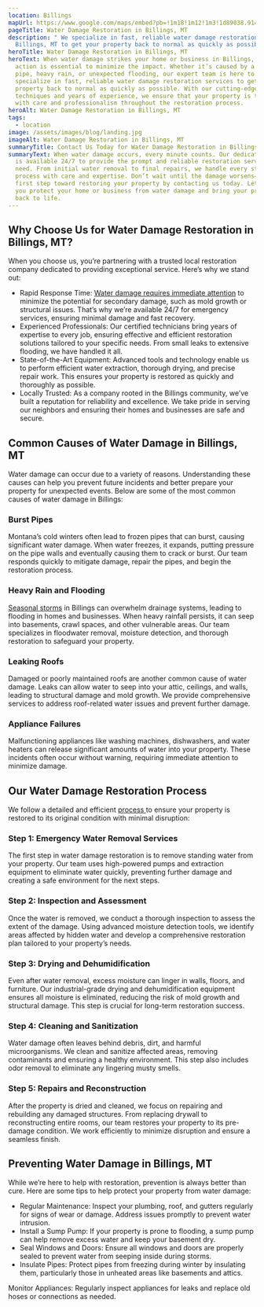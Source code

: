 ```yaml
---
location: Billings
mapUrl: https://www.google.com/maps/embed?pb=!1m18!1m12!1m3!1d89038.91423581551!2d-108.6462567375616!3d45.78188971117184!2m3!1f0!2f0!3f0!3m2!1i1024!2i768!4f13.1!3m3!1m2!1s0x53486f8888fa9d97%3A0x373556d4f179b550!2sBillings%2C%20MT%2C%20USA!5e0!3m2!1sen!2sca!4v1734007592954!5m2!1sen!2sca
pageTitle: Water Damage Restoration in Billings, MT
description: " We specialize in fast, reliable water damage restoration services
  Billings, MT to get your property back to normal as quickly as possible"
heroTitle: Water Damage Restoration in Billings, MT
heroText: When water damage strikes your home or business in Billings, MT, quick
  action is essential to minimize the impact. Whether it’s caused by a burst
  pipe, heavy rain, or unexpected flooding, our expert team is here to help. We
  specialize in fast, reliable water damage restoration services to get your
  property back to normal as quickly as possible. With our cutting-edge
  techniques and years of experience, we ensure that your property is treated
  with care and professionalism throughout the restoration process.
heroAlt: Water Damage Restoration in Billings, MT
tags:
  - location
image: /assets/images/blog/landing.jpg
imageAlt: Water Damage Restoration in Billings, MT
summaryTitle: Contact Us Today for Water Damage Restoration in Billings, MT
summaryText: When water damage occurs, every minute counts. Our dedicated team
  is available 24/7 to provide the prompt and reliable restoration services you
  need. From initial water removal to final repairs, we handle every step of the
  process with care and expertise. Don’t wait until the damage worsens—take the
  first step toward restoring your property by contacting us today. Let us help
  you protect your home or business from water damage and bring your property
  back to life.
---
```

## Why Choose Us for Water Damage Restoration in Billings, MT?

When you choose us, you’re partnering with a trusted local restoration company dedicated to providing exceptional service. Here’s why we stand out:

* Rapid Response Time: [Water damage requires immediate attention](/blog/top-5-reasons-to-act-quickly-on-water-damage-in-montana-homes/) to minimize the potential for secondary damage, such as mold growth or structural issues. That’s why we’re available 24/7 for emergency services, ensuring minimal damage and fast recovery.
* Experienced Professionals: Our certified technicians bring years of expertise to every job, ensuring effective and efficient restoration solutions tailored to your specific needs. From small leaks to extensive flooding, we have handled it all.
* State-of-the-Art Equipment: Advanced tools and technology enable us to perform efficient water extraction, thorough drying, and precise repair work. This ensures your property is restored as quickly and thoroughly as possible.
* Locally Trusted: As a company rooted in the Billings community, we’ve built a reputation for reliability and excellence. We take pride in serving our neighbors and ensuring their homes and businesses are safe and secure.

## Common Causes of Water Damage in Billings, MT

Water damage can occur due to a variety of reasons. Understanding these causes can help you prevent future incidents and better prepare your property for unexpected events. Below are some of the most common causes of water damage in Billings:

### Burst Pipes

Montana’s cold winters often lead to frozen pipes that can burst, causing significant water damage. When water freezes, it expands, putting pressure on the pipe walls and eventually causing them to crack or burst. Our team responds quickly to mitigate damage, repair the pipes, and begin the restoration process.

### Heavy Rain and Flooding

[Seasonal storms](/blog/how-montana's-climate-affects-water-damage/) in Billings can overwhelm drainage systems, leading to flooding in homes and businesses. When heavy rainfall persists, it can seep into basements, crawl spaces, and other vulnerable areas. Our team specializes in floodwater removal, moisture detection, and thorough restoration to safeguard your property.

### Leaking Roofs

Damaged or poorly maintained roofs are another common cause of water damage. Leaks can allow water to seep into your attic, ceilings, and walls, leading to structural damage and mold growth. We provide comprehensive services to address roof-related water issues and prevent further damage.

### Appliance Failures

Malfunctioning appliances like washing machines, dishwashers, and water heaters can release significant amounts of water into your property. These incidents often occur without warning, requiring immediate attention to minimize damage.

## Our Water Damage Restoration Process

We follow a detailed and efficient [process ](/blog/the-ultimate-guide-to-water-damage-removal-in-montana:-what-every-homeowner-needs-to-know/)to ensure your property is restored to its original condition with minimal disruption:

### Step 1: Emergency Water Removal Services

The first step in water damage restoration is to remove standing water from your property. Our team uses high-powered pumps and extraction equipment to eliminate water quickly, preventing further damage and creating a safe environment for the next steps.

### Step 2: Inspection and Assessment

Once the water is removed, we conduct a thorough inspection to assess the extent of the damage. Using advanced moisture detection tools, we identify areas affected by hidden water and develop a comprehensive restoration plan tailored to your property’s needs.

### Step 3: Drying and Dehumidification

Even after water removal, excess moisture can linger in walls, floors, and furniture. Our industrial-grade drying and dehumidification equipment ensures all moisture is eliminated, reducing the risk of mold growth and structural damage. This step is crucial for long-term restoration success.

### Step 4: Cleaning and Sanitization

Water damage often leaves behind debris, dirt, and harmful microorganisms. We clean and sanitize affected areas, removing contaminants and ensuring a healthy environment. This step also includes odor removal to eliminate any lingering musty smells.

### Step 5: Repairs and Reconstruction

After the property is dried and cleaned, we focus on repairing and rebuilding any damaged structures. From replacing drywall to reconstructing entire rooms, our team restores your property to its pre-damage condition. We work efficiently to minimize disruption and ensure a seamless finish.

## Preventing Water Damage in Billings, MT

While we’re here to help with restoration, prevention is always better than cure. Here are some tips to help protect your property from water damage:

* Regular Maintenance: Inspect your plumbing, roof, and gutters regularly for signs of wear or damage. Address issues promptly to prevent water intrusion.
* Install a Sump Pump: If your property is prone to flooding, a sump pump can help remove excess water and keep your basement dry.
* Seal Windows and Doors: Ensure all windows and doors are properly sealed to prevent water from seeping inside during storms.
* Insulate Pipes: Protect pipes from freezing during winter by insulating them, particularly those in unheated areas like basements and attics.

Monitor Appliances: Regularly inspect appliances for leaks and replace old hoses or connections as needed.
